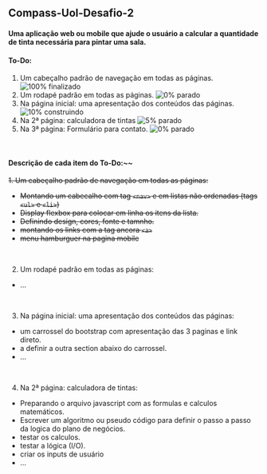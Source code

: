 ## Compass-Uol-Desafio-2
#### Uma aplicação web ou mobile que ajude o usuário a calcular a quantidade de tinta necessária para pintar uma sala.

#### To-Do:
1. Um cabeçalho padrão de navegação em todas as páginas. ![100% finalizado](https://progress-bar.dev/100/?title=finalizado)
2. Um rodapé padrão em todas as páginas. ![0% parado](https://progress-bar.dev/0/?title=parado)
3. Na página inicial: uma apresentação dos conteúdos das páginas. ![10% construindo](https://progress-bar.dev/10/?title=construindo)
4. Na 2ª página: calculadora de tintas ![5% parado](https://progress-bar.dev/5/?title=parado)
6. Na 3ª página: Formulário para contato. ![0% parado](https://progress-bar.dev/0/?title=parado)

<br>

#### Descrição de cada item do To-Do:~~
~~1. Um cabeçalho padrão de navegação em todas as páginas:~~
- ~~Montando um cabecalho com tag ```<nav>``` e em listas não ordenadas (tags ```<ul>``` e ```<li>```)~~
- ~~Display flexbox para colocar em linha os itens da lista.~~
- ~~Definindo design, cores, fonte e tamnho.~~
- ~~montando os links com a tag ancora ```<a>```~~
- ~~menu hamburguer na pagina mobile~~

<br>

2. Um rodapé padrão em todas as páginas:
- ...

<br>

3. Na página inicial: uma apresentação dos conteúdos das páginas:
- um carrossel do bootstrap com apresentação das 3 paginas e link direto.
- a definir a outra section abaixo do carrossel.
- ...
<br>

4. Na 2ª página: calculadora de tintas:
- Preparando o arquivo javascript com as formulas e calculos matemáticos.
- Escrever um algoritmo ou pseudo código para definir o passo a passo da logica do plano de negócios.
- testar os calculos.
- testar a lógica (I/O).
- criar os inputs de usuário
- ...
